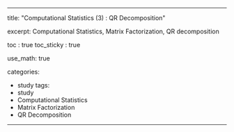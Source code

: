 
---
title:  "Computational Statistics (3) : QR Decomposition"

excerpt: Computational Statistics, Matrix Factorization, QR decomposition 

toc : true
toc_sticky : true  

use_math: true

categories:
  - study
tags:
  - study
  - Computational Statistics
  - Matrix Factorization
  - QR Decomposition
---